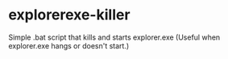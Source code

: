 # explorerexe-killer
Simple .bat script that kills and starts explorer.exe (Useful when explorer.exe hangs or doesn't start.)
